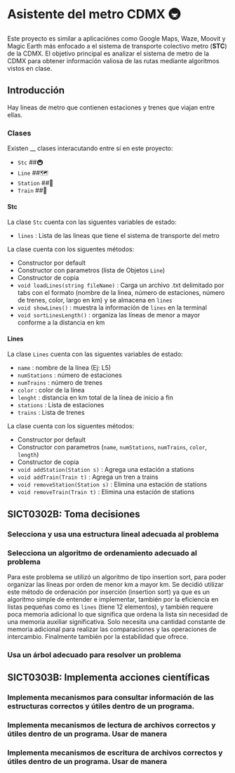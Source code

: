 # Asistente del metro CDMX 🚇
Este proyecto es similar a aplicaciónes como Google Maps, Waze, Moovit y Magic Earth más enfocado a el sistema de transporte colectivo metro (**STC**) de la CDMX.
El objetivo principal es analizar el sistema de metro de la CDMX para obtener información valiosa de las rutas mediante algoritmos vistos en clase.
## Introducción
Hay lineas de metro que contienen estaciones y trenes que viajan entre ellas.

### Clases
Existen __ clases interacutando entre sí en este proyecto:
- `Stc` ##🚇
- `Line` ##🗺
- `Station` ##🚉
- `Train` ##🚄

#### Stc
La clase `Stc` cuenta con las siguentes variables de estado:
- `lines` : Lista de las lineas que tiene el sistema de transporte del metro

La clase cuenta con los siguentes métodos:
- Constructor por default
- Constructor con parametros (lista de Objetos `Line`)
- Constructor de copia
- `void loadLines(string fileName)` : Carga un archivo .txt delimitado por tabs con el formato (nombre de la linea, número de estaciones, número de trenes, color, largo en km) y se almacena en `lines`
- `void showLines()` : muestra la información de `lines` en la terminal
- `void sortLinesLength()` : organiza las líneas de menor a mayor conforme a la distancia en km

#### Lines
La clase `Lines` cuenta con las siguentes variables de estado:
- `name` : nombre de la línea (Ej: L5)
- `numStations` : número de estaciones
- `numTrains` : número de trenes
- `color` : color de la línea
- `lenght` : distancia en km total de la línea de inicio a fin
- `stations` : Lista de estaciones
- `trains` : Lista de trenes

La clase cuenta con los siguentes métodos:
- Constructor por default
- Constructor con parametros (`name`, `numStations`, `numTrains`, `color`, `length`)
- Constructor de copia
- `void addStation(Station s)` : Agrega una estación a stations
- `void addTrain(Train t)` : Agrega un tren a trains
- `void removeStation(Station s)` : Elimina una estación de stations
- `void removeTrain(Train t)` : Elimina una estación de stations



## SICT0302B: Toma decisiones
### Selecciona y usa una estructura lineal adecuada al problema

### Selecciona un algoritmo de ordenamiento adecuado al problema
Para este problema se utilizó un algoritmo de tipo insertion sort, para poder organizar las líneas por orden de menor km a mayor km. Se decidió utilizar este método de ordenación por inserción (insertion sort) ya que es un algoritmo simple de entender e implementar, también por la eficiencia en listas pequeñas como es `lines` (tiene 12 elementos), y también requere poca memoria adicional  lo que significa que ordena la lista sin necesidad de una memoria auxiliar significativa. Solo necesita una cantidad constante de memoria adicional para realizar las comparaciones y las operaciones de intercambio. Finalmente también por la estabilidad que ofrece.

### Usa un árbol adecuado para resolver un problema

## SICT0303B: Implementa acciones científicas
### Implementa mecanismos para consultar información de las estructuras correctos y útiles dentro de un programa.

### Implementa mecanismos de lectura de archivos correctos y útiles dentro de un programa. Usar de manera

### Implementa mecanismos de escritura de archivos correctos y útiles dentro de un programa. Usar de manera
